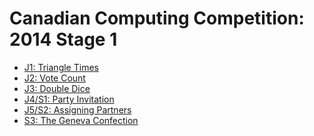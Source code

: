 # Canadian Computing Competition: 2014 Stage 1

* [J1: Triangle Times][]
* [J2: Vote Count][]
* [J3: Double Dice][]
* [J4/S1: Party Invitation][]
* [J5/S2: Assigning Partners][]
* [S3: The Geneva Confection][]

[J1: Triangle Times]:        http://www.dmoj.ca/problem/ccc14j1
[J2: Vote Count]:            http://www.dmoj.ca/problem/ccc14j2
[J3: Double Dice]:           http://www.dmoj.ca/problem/ccc14j3
[J4/S1: Party Invitation]:   https://dmoj.ca/problem/ccc14s1
[J5/S2: Assigning Partners]: https://dmoj.ca/problem/ccc14s2
[S3: The Geneva Confection]: https://dmoj.ca/problem/ccc14s3
